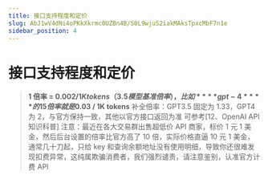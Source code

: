 ```yaml
---
title: 接口支持程度和定价
slug: AbJ1wV4dNi4oPKkXkrmc0UZBn4B/S0L9wjuS2iakMAksTpxcMbF7n1e
sidebar_position: 4
---
```



# 接口支持程度和定价

> **1 倍率 = $0.002 / 1K tokens（3.5 模型基准倍率），比如 ****gpt-4**** 的 15 倍率就是$0.03 / 1K tokens**
> 补全倍率：GPT3.5 固定为 1.33，GPT4 为 2，与官方保持一致，其他以官方接口返回为准
> 可参考[12、OpenAI API 知识科普]
> 注意：最近在各大交易群出售超低价 API 商家，标价 1 元 1 美金，然后后台设置的倍率比官方高了 10 倍，实际价格直逼 10 元 1 美金，通常几十刀起，只给 key 和查询余额地址没有使用明细，导致你还很难发现扣费异常，这纯属欺骗消费者，我们强烈谴责，请注意鉴别，认准官方计费 API

